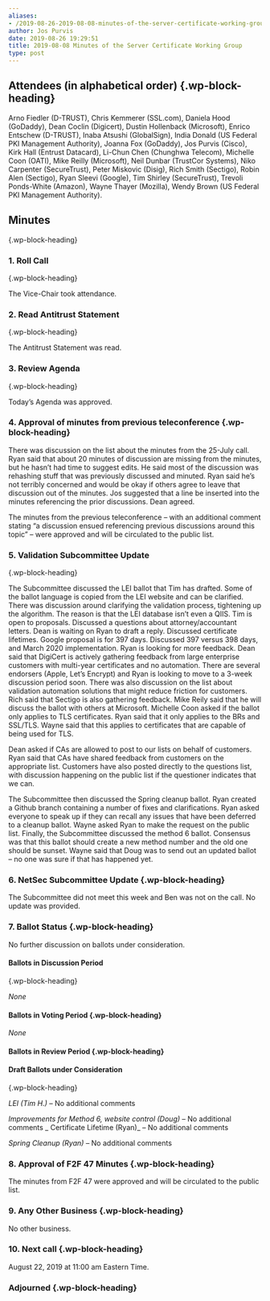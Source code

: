 ```yaml
---
aliases:
- /2019-08-26-2019-08-08-minutes-of-the-server-certificate-working-group/
author: Jos Purvis
date: 2019-08-26 19:29:51
title: 2019-08-08 Minutes of the Server Certificate Working Group
type: post
---
```


## Attendees (in alphabetical order) {.wp-block-heading}

Arno Fiedler (D-TRUST), Chris Kemmerer (SSL.com), Daniela Hood (GoDaddy), Dean Coclin (Digicert), Dustin Hollenback (Microsoft), Enrico Entschew (D-TRUST), Inaba Atsushi (GlobalSign), India Donald (US Federal PKI Management Authority), Joanna Fox (GoDaddy), Jos Purvis (Cisco), Kirk Hall (Entrust Datacard), Li-Chun Chen (Chunghwa Telecom), Michelle Coon (OATI), Mike Reilly (Microsoft), Neil Dunbar (TrustCor Systems), Niko Carpenter (SecureTrust), Peter Miskovic (Disig), Rich Smith (Sectigo), Robin Alen (Sectigo), Ryan Sleevi (Google), Tim Shirley (SecureTrust), Trevoli Ponds-White (Amazon), Wayne Thayer (Mozilla), Wendy Brown (US Federal PKI Management Authority).

## Minutes

{.wp-block-heading}

### 1. Roll Call

{.wp-block-heading}

The Vice-Chair took attendance.

### 2. Read Antitrust Statement

{.wp-block-heading}

The Antitrust Statement was read.

### 3. Review Agenda

{.wp-block-heading}

Today’s Agenda was approved.

### 4. Approval of minutes from previous teleconference {.wp-block-heading}

There was discussion on the list about the minutes from the 25-July call. Ryan said that about 20 minutes of discussion are missing from the minutes, but he hasn’t had time to suggest edits. He said most of the discussion was rehashing stuff that was previously discussed and minuted. Ryan said he’s not terribly concerned and would be okay if others agree to leave that discussion out of the minutes. Jos suggested that a line be inserted into the minutes referencing the prior discussions. Dean agreed.

The minutes from the previous teleconference – with an additional comment stating “a discussion ensued referencing previous discussions around this topic”  – were approved and will be circulated to the public list.

### 5. Validation Subcommittee Update

{.wp-block-heading}

The Subcommittee discussed the LEI ballot that Tim has drafted. Some of the ballot language is copied from the LEI website and can be clarified. There was discussion around clarifying the validation process, tightening up the algorithm. The reason is that the LEI database isn’t even a QIIS. Tim is open to proposals.
Discussed a questions about attorney/accountant letters. Dean is waiting on Ryan to draft a reply.
Discussed certificate lifetimes. Google proposal is for 397 days. Discussed 397 versus 398 days, and March 2020 implementation. Ryan is looking for more feedback. Dean said that DigiCert is actively gathering feedback from large enterprise customers with multi-year certificates and no automation. There are several endorsers (Apple, Let’s Encrypt) and Ryan is looking to move to a 3-week discussion period soon. There was also discussion on the list about validation automation solutions that might reduce friction for customers. Rich said that Sectigo is also gathering feedback. Mike Reily said that he will discuss the ballot with others at Microsoft. Michelle Coon asked if the ballot only applies to TLS certificates. Ryan said that it only applies to the BRs and SSL/TLS. Wayne said that this applies to certificates that are capable of being used for TLS.

Dean asked if CAs are allowed to post to our lists on behalf of customers. Ryan said that CAs have shared feedback from customers on the appropriate list. Customers have also posted directly to the questions list, with discussion happening on the public list if the questioner indicates that we can.

The Subcommittee then discussed the Spring cleanup ballot. Ryan created a Github branch containing a number of fixes and clarifications. Ryan asked everyone to speak up if they can recall any issues that have been deferred to a cleanup ballot. Wayne asked Ryan to make the request on the public list.
Finally, the Subcommittee discussed the method 6 ballot. Consensus was that this ballot should create a new method number and the old one should be sunset. Wayne said that Doug was to send out an updated ballot – no one was sure if that has happened yet.

### 6. NetSec Subcommittee Update {.wp-block-heading}

The Subcommittee did not meet this week and Ben was not on the call. No update was provided.

### 7. Ballot Status {.wp-block-heading}

No further discussion on ballots under consideration.

#### Ballots in Discussion Period

{.wp-block-heading}

_None_

#### Ballots in Voting Period {.wp-block-heading}

_None_

#### Ballots in Review Period {.wp-block-heading}

#### Draft Ballots under Consideration

{.wp-block-heading}

_LEI (Tim H.)_ – No additional comments

_Improvements for Method 6, website control (Doug)_ – No additional comments
\_
Certificate Lifetime (Ryan)\_ – No additional comments

_Spring Cleanup (Ryan)_ – No additional comments

### 8. Approval of F2F 47 Minutes {.wp-block-heading}

The minutes from F2F 47 were approved and will be circulated to the public list.

### 9. Any Other Business {.wp-block-heading}

No other business.

### 10. Next call {.wp-block-heading}

August 22, 2019 at 11:00 am Eastern Time.

### Adjourned {.wp-block-heading}